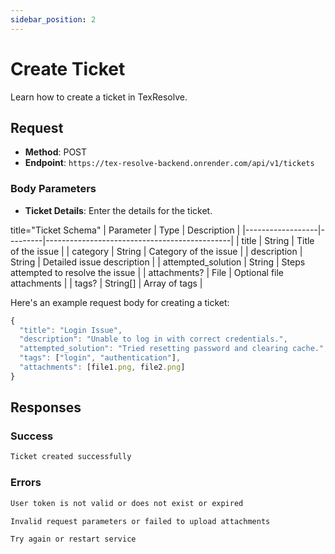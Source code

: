 ```yaml
---
sidebar_position: 2
---
```


# Create Ticket

Learn how to create a ticket in TexResolve.

## Request

- **Method**: POST
- **Endpoint**: `https://tex-resolve-backend.onrender.com/api/v1/tickets`




### Body Parameters

- **Ticket Details**: Enter the details for the ticket.

title="Ticket Schema"
| Parameter         | Type     | Description                                  |
|------------------|---------|----------------------------------------------|
| title           | String  | Title of the issue                           |
| category           | String  | Category of the issue                           |
| description     | String  | Detailed issue description                   |
| attempted_solution | String  | Steps attempted to resolve the issue        |
| attachments?    | File    | Optional file attachments                    |
| tags?          | String[] | Array of tags                                |


Here's an example request body for creating a ticket:

```jsx title="creating ticket example"
{
  "title": "Login Issue",
  "description": "Unable to log in with correct credentials.",
  "attempted_solution": "Tried resetting password and clearing cache.",
  "tags": ["login", "authentication"],
  "attachments": [file1.png, file2.png]
}
```

## Responses

### Success

```jsx title="statusCode 201: success"
Ticket created successfully
```

### Errors

```jsx title="statusCode 401: Authentication error"
User token is not valid or does not exist or expired
```

```jsx title="statusCode 400: Bad Request"
Invalid request parameters or failed to upload attachments
```

```jsx title="statusCode 500: Internal Server Error"
Try again or restart service
```

